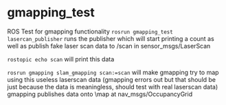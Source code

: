 # gmapping_test
ROS Test for gmapping functionality
``rosrun gmapping_test lasercan_publisher`` runs the publisher which will start printing a count as well as publish fake laser scan data to /scan in sensor_msgs/LaserScan

``rostopic echo scan`` will print this data

``rosrun gmapping slam_gmapping scan:=scan`` will make gmapping try to map using this useless laserscan data (gmapping errors out but that should be just because the data is meaningless, should test with real laserscan data)
gmapping publishes data onto \map at nav_msgs/OccupancyGrid

